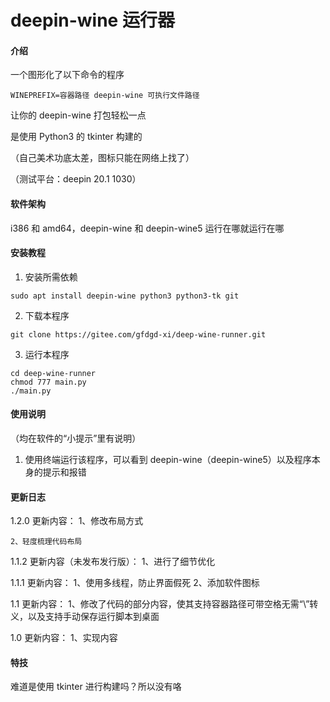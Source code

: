 # deepin-wine 运行器

#### 介绍
一个图形化了以下命令的程序

```
WINEPREFIX=容器路径 deepin-wine 可执行文件路径
```
让你的 deepin-wine 打包轻松一点

是使用 Python3 的 tkinter 构建的

（自己美术功底太差，图标只能在网络上找了）

（测试平台：deepin 20.1 1030）

#### 软件架构
i386 和 amd64，deepin-wine 和 deepin-wine5 运行在哪就运行在哪


#### 安装教程

1.  安装所需依赖

```
sudo apt install deepin-wine python3 python3-tk git
```

2.  下载本程序

```
git clone https://gitee.com/gfdgd-xi/deep-wine-runner.git
```

3.  运行本程序

```
cd deep-wine-runner
chmod 777 main.py
./main.py
```


#### 使用说明

（均在软件的“小提示”里有说明）
1.  使用终端运行该程序，可以看到 deepin-wine（deepin-wine5）以及程序本身的提示和报错

#### 更新日志
1.2.0 更新内容：
    1、修改布局方式

    2、轻度梳理代码布局

1.1.2 更新内容（未发布发行版）：
    1、进行了细节优化

1.1.1 更新内容：
    1、使用多线程，防止界面假死
    2、添加软件图标

1.1 更新内容：
    1、修改了代码的部分内容，使其支持容器路径可带空格无需“\”转义，以及支持手动保存运行脚本到桌面

1.0 更新内容：
    1、实现内容

#### 特技

难道是使用 tkinter 进行构建吗？所以没有咯
